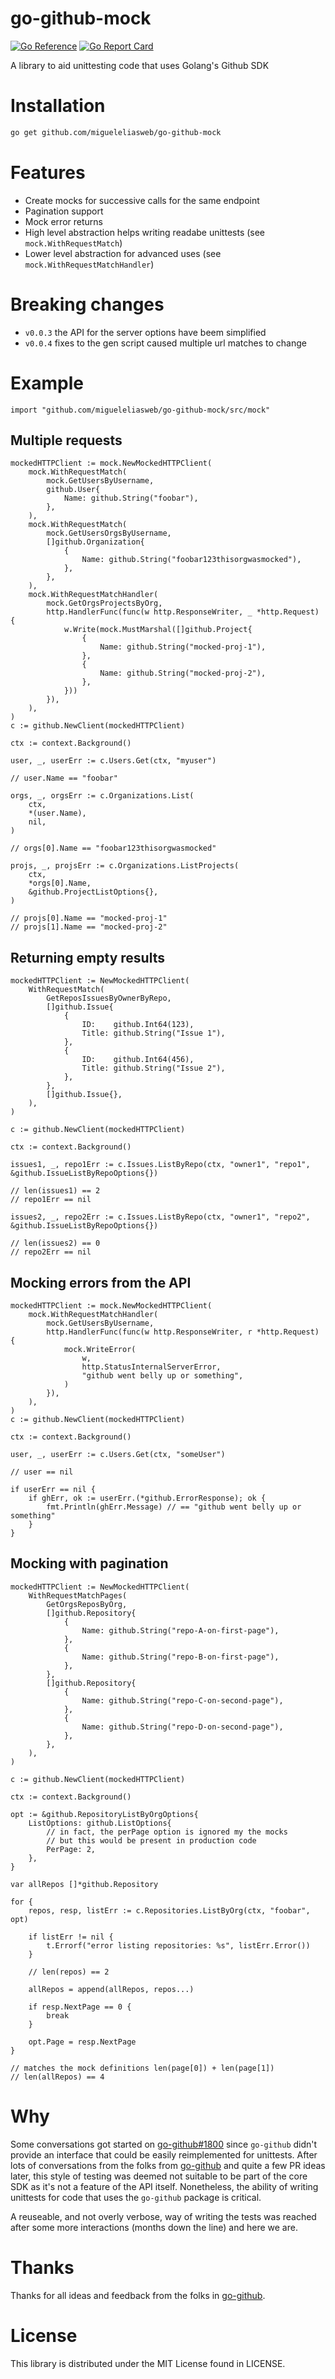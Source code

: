 # go-github-mock
[![Go Reference](https://pkg.go.dev/badge/github.com/migueleliasweb/go-github-mock.svg)](https://pkg.go.dev/github.com/migueleliasweb/go-github-mock) [![Go Report Card](https://goreportcard.com/badge/github.com/migueleliasweb/go-github-mock)](https://goreportcard.com/report/github.com/migueleliasweb/go-github-mock)

A library to aid unittesting code that uses Golang's Github SDK

# Installation

```bash
go get github.com/migueleliasweb/go-github-mock
```

# Features

- Create mocks for successive calls for the same endpoint
- Pagination support
- Mock error returns
- High level abstraction helps writing readabe unittests (see `mock.WithRequestMatch`)
- Lower level abstraction for advanced uses (see `mock.WithRequestMatchHandler`)

# Breaking changes

- `v0.0.3` the API for the server options have beem simplified
- `v0.0.4` fixes to the gen script caused multiple url matches to change

# Example

```
import "github.com/migueleliasweb/go-github-mock/src/mock"
```

## Multiple requests

```golang
mockedHTTPClient := mock.NewMockedHTTPClient(
    mock.WithRequestMatch(
        mock.GetUsersByUsername,
        github.User{
            Name: github.String("foobar"),
        },
    ),
    mock.WithRequestMatch(
        mock.GetUsersOrgsByUsername,
        []github.Organization{
            {
                Name: github.String("foobar123thisorgwasmocked"),
            },
        },
    ),
    mock.WithRequestMatchHandler(
        mock.GetOrgsProjectsByOrg,
        http.HandlerFunc(func(w http.ResponseWriter, _ *http.Request) {
            w.Write(mock.MustMarshal([]github.Project{
                {
                    Name: github.String("mocked-proj-1"),
                },
                {
                    Name: github.String("mocked-proj-2"),
                },
            }))
        }),
    ),
)
c := github.NewClient(mockedHTTPClient)

ctx := context.Background()

user, _, userErr := c.Users.Get(ctx, "myuser")

// user.Name == "foobar"

orgs, _, orgsErr := c.Organizations.List(
    ctx,
    *(user.Name),
    nil,
)

// orgs[0].Name == "foobar123thisorgwasmocked"

projs, _, projsErr := c.Organizations.ListProjects(
    ctx,
    *orgs[0].Name,
    &github.ProjectListOptions{},
)

// projs[0].Name == "mocked-proj-1"
// projs[1].Name == "mocked-proj-2"

```

## Returning empty results

```golang
mockedHTTPClient := NewMockedHTTPClient(
    WithRequestMatch(
        GetReposIssuesByOwnerByRepo,
        []github.Issue{
            {
                ID:    github.Int64(123),
                Title: github.String("Issue 1"),
            },
            {
                ID:    github.Int64(456),
                Title: github.String("Issue 2"),
            },
        },
        []github.Issue{},
    ),
)

c := github.NewClient(mockedHTTPClient)

ctx := context.Background()

issues1, _, repo1Err := c.Issues.ListByRepo(ctx, "owner1", "repo1", &github.IssueListByRepoOptions{})

// len(issues1) == 2
// repo1Err == nil

issues2, _, repo2Err := c.Issues.ListByRepo(ctx, "owner1", "repo2", &github.IssueListByRepoOptions{})

// len(issues2) == 0
// repo2Err == nil
```

## Mocking errors from the API

```golang
mockedHTTPClient := mock.NewMockedHTTPClient(
    mock.WithRequestMatchHandler(
        mock.GetUsersByUsername,
        http.HandlerFunc(func(w http.ResponseWriter, r *http.Request) {
            mock.WriteError(
                w,
                http.StatusInternalServerError,
                "github went belly up or something",
            )
        }),
    ),
)
c := github.NewClient(mockedHTTPClient)

ctx := context.Background()

user, _, userErr := c.Users.Get(ctx, "someUser")

// user == nil

if userErr == nil {	
    if ghErr, ok := userErr.(*github.ErrorResponse); ok {
        fmt.Println(ghErr.Message) // == "github went belly up or something"
    }
}

```

## Mocking with pagination

```golang
mockedHTTPClient := NewMockedHTTPClient(
    WithRequestMatchPages(
        GetOrgsReposByOrg,
        []github.Repository{
            {
                Name: github.String("repo-A-on-first-page"),
            },
            {
                Name: github.String("repo-B-on-first-page"),
            },
        },
        []github.Repository{
            {
                Name: github.String("repo-C-on-second-page"),
            },
            {
                Name: github.String("repo-D-on-second-page"),
            },
        },
    ),
)

c := github.NewClient(mockedHTTPClient)

ctx := context.Background()

opt := &github.RepositoryListByOrgOptions{
    ListOptions: github.ListOptions{
        // in fact, the perPage option is ignored my the mocks
        // but this would be present in production code
        PerPage: 2,
    },
}

var allRepos []*github.Repository

for {
    repos, resp, listErr := c.Repositories.ListByOrg(ctx, "foobar", opt)

    if listErr != nil {
        t.Errorf("error listing repositories: %s", listErr.Error())
    }

    // len(repos) == 2

    allRepos = append(allRepos, repos...)

    if resp.NextPage == 0 {
        break
    }

    opt.Page = resp.NextPage
}

// matches the mock definitions len(page[0]) + len(page[1])
// len(allRepos) == 4
```

# Why

Some conversations got started on [go-github#1800](https://github.com/google/go-github/issues/1800) since `go-github` didn't provide an interface that could be easily reimplemented for unittests. After lots of conversations from the folks from [go-github](https://github.com/google/go-github) and quite a few PR ideas later, this style of testing was deemed not suitable to be part of the core SDK as it's not a feature of the API itself. Nonetheless, the ability of writing unittests for code that uses the `go-github` package is critical. 

A reuseable, and not overly verbose, way of writing the tests was reached after some more interactions (months down the line) and here we are.

# Thanks

Thanks for all ideas and feedback from the folks in [go-github](https://github.com/google/go-github/).

# License

This library is distributed under the MIT License found in LICENSE.
